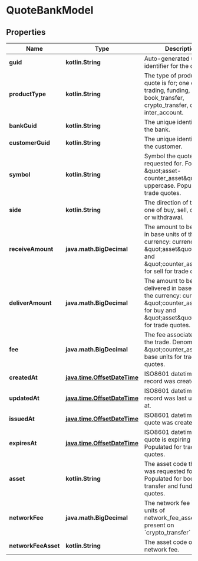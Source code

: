 
# QuoteBankModel

## Properties
Name | Type | Description | Notes
------------ | ------------- | ------------- | -------------
**guid** | **kotlin.String** | Auto-generated unique identifier for the quote. |  [optional]
**productType** | **kotlin.String** | The type of product the quote is for; one of trading, funding, book_transfer, crypto_transfer, or inter_account. |  [optional]
**bankGuid** | **kotlin.String** | The unique identifier for the bank. |  [optional]
**customerGuid** | **kotlin.String** | The unique identifier for the customer. |  [optional]
**symbol** | **kotlin.String** | Symbol the quote was requested for. Format is \&quot;asset-counter_asset\&quot; in uppercase. Populated for trade quotes. |  [optional]
**side** | **kotlin.String** | The direction of the quote; one of buy, sell, deposit, or withdrawal. |  [optional]
**receiveAmount** | **java.math.BigDecimal** | The amount to be received in base units of the currency: currency is \&quot;asset\&quot; for buy and \&quot;counter_asset\&quot; for sell for trade quotes. |  [optional]
**deliverAmount** | **java.math.BigDecimal** | The amount to be delivered in base units of the currency: currency is \&quot;counter_asset\&quot; for buy and \&quot;asset\&quot; for sell for trade quotes. |  [optional]
**fee** | **java.math.BigDecimal** | The fee associated with the trade. Denominated in \&quot;counter_asset\&quot; base units for trade quotes. |  [optional]
**createdAt** | [**java.time.OffsetDateTime**](java.time.OffsetDateTime.md) | ISO8601 datetime the record was created at. |  [optional]
**updatedAt** | [**java.time.OffsetDateTime**](java.time.OffsetDateTime.md) | ISO8601 datetime the record was last updated at. |  [optional]
**issuedAt** | [**java.time.OffsetDateTime**](java.time.OffsetDateTime.md) | ISO8601 datetime the quote was created at. |  [optional]
**expiresAt** | [**java.time.OffsetDateTime**](java.time.OffsetDateTime.md) | ISO8601 datetime the quote is expiring at. Populated for trading quotes. |  [optional]
**asset** | **kotlin.String** | The asset code the quote was requested for. Populated for book transfer and funding quotes. |  [optional]
**networkFee** | **java.math.BigDecimal** | The network fee in base units of network_fee_asset. Only present on &#x60;crypto_transfer&#x60; quotes. |  [optional]
**networkFeeAsset** | **kotlin.String** | The asset code of the network fee. |  [optional]



